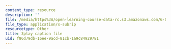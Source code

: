 ```yaml
---
content_type: resource
description: ''
file: /media/https%3A/open-learning-course-data-rc.s3.amazonaws.com/6-042j-mathematics-for-computer-science-spring-2015/f86d79db16ee9acd81cb1a9c84929781_Amd_bNYzgUw.srt
file_type: application/x-subrip
resourcetype: Other
title: 3play caption file
uid: f86d79db-16ee-9acd-81cb-1a9c84929781
---
```

